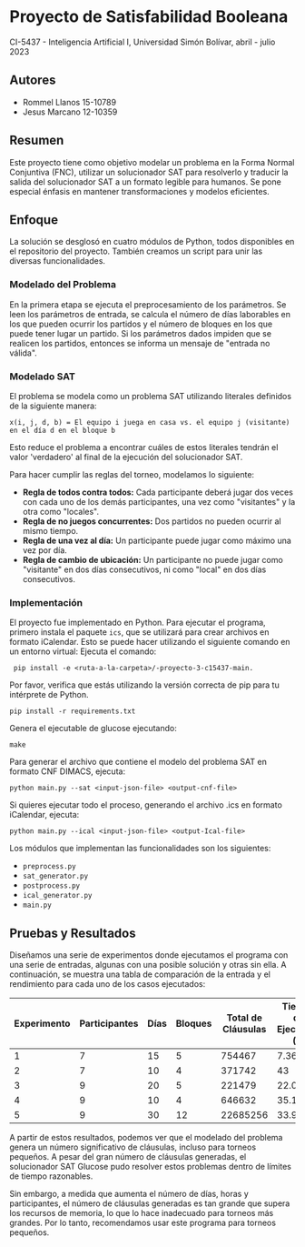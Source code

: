 # Proyecto de Satisfabilidad Booleana
CI-5437 - Inteligencia Artificial I, Universidad Simón Bolívar, abril - julio 2023

## Autores
- Rommel Llanos 15-10789
- Jesus Marcano 12-10359

## Resumen
Este proyecto tiene como objetivo modelar un problema en la Forma Normal Conjuntiva (FNC), utilizar un solucionador SAT para resolverlo y traducir la salida del solucionador SAT a un formato legible para humanos. Se pone especial énfasis en mantener transformaciones y modelos eficientes.

## Enfoque
La solución se desglosó en cuatro módulos de Python, todos disponibles en el repositorio del proyecto. También creamos un script para unir las diversas funcionalidades.

### Modelado del Problema
En la primera etapa se ejecuta el preprocesamiento de los parámetros. Se leen los parámetros de entrada, se calcula el número de días laborables en los que pueden ocurrir los partidos y el número de bloques en los que puede tener lugar un partido. Si los parámetros dados impiden que se realicen los partidos, entonces se informa un mensaje de "entrada no válida".

### Modelado SAT
El problema se modela como un problema SAT utilizando literales definidos de la siguiente manera: 
```
x(i, j, d, b) = El equipo i juega en casa vs. el equipo j (visitante) en el día d en el bloque b
```
Esto reduce el problema a encontrar cuáles de estos literales tendrán el valor 'verdadero' al final de la ejecución del solucionador SAT.

Para hacer cumplir las reglas del torneo, modelamos lo siguiente:
- **Regla de todos contra todos:** Cada participante deberá jugar dos veces con cada uno de los demás participantes, una vez como "visitantes" y la otra como "locales".
- **Regla de no juegos concurrentes:** Dos partidos no pueden ocurrir al mismo tiempo.
- **Regla de una vez al día:** Un participante puede jugar como máximo una vez por día.
- **Regla de cambio de ubicación:** Un participante no puede jugar como "visitante" en dos días consecutivos, ni como "local" en dos días consecutivos.

### Implementación
El proyecto fue implementado en Python. Para ejecutar el programa, primero instala el paquete `ics`, que se utilizará para crear archivos en formato iCalendar. Esto se puede hacer utilizando el siguiente comando en un entorno virtual: 
Ejecuta el comando:
```
 pip install -e <ruta-a-la-carpeta>/-proyecto-3-c15437-main. 
```
Por favor, verifica que estás utilizando la versión correcta de pip para tu intérprete de Python.

```
pip install -r requirements.txt
```
Genera el ejecutable de glucose ejecutando: 
```
make
```
Para generar el archivo que contiene el modelo del problema SAT en formato CNF DIMACS, ejecuta: 
```
python main.py --sat <input-json-file> <output-cnf-file>
```
Si quieres ejecutar todo el proceso, generando el archivo .ics en formato iCalendar, ejecuta:
```
python main.py --ical <input-json-file> <output-Ical-file>
```
Los módulos que implementan las funcionalidades son los siguientes:
- `preprocess.py`
- `sat_generator.py`
- `postprocess.py`
- `ical_generator.py`
- `main.py`

## Pruebas y Resultados
Diseñamos una serie de experimentos donde ejecutamos el programa con una serie de entradas, algunas con una posible solución y otras sin ella. A continuación, se muestra una tabla de comparación de la entrada y el rendimiento para cada uno de los casos ejecutados:

| Experimento | Participantes | Días | Bloques | Total de Cláusulas | Tiempo de Ejecución (s) | Tiempo de Glucose (s) | Solución Encontrada |
|-------------|---------------|------|---------|----------------------|-------------------------|-----------------------|---------------------|
| 1           | 7             | 15   | 5       | 754467              | 7.36                    | 2.85                  | Sí                 |
| 2           | 7             | 10   | 4       | 371742              | 43                      | 40.4                  | No                  |
| 3           | 9             | 20   | 5       | 221479              | 22.02                   | 20.74                 | Sí                 |
| 4           | 9             | 10   | 4       | 646632              | 35.19                   | 31.49                 | No                  |
| 5           | 9             | 30   | 12      | 22685256            | 33.97                   | 30.45                 | Sí                 |

A partir de estos resultados, podemos ver que el modelado del problema genera un número significativo de cláusulas, incluso para torneos pequeños. A pesar del gran número de cláusulas generadas, el solucionador SAT Glucose pudo resolver estos problemas dentro de límites de tiempo razonables. 

Sin embargo, a medida que aumenta el número de días, horas y participantes, el número de cláusulas generadas es tan grande que supera los recursos de memoria, lo que lo hace inadecuado para torneos más grandes. Por lo tanto, recomendamos usar este programa para torneos pequeños.
